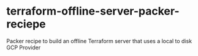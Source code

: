 # terraform-offline-server-packer-reciepe
Packer recipe to build an offline Terraform server that uses a local to disk GCP Provider
